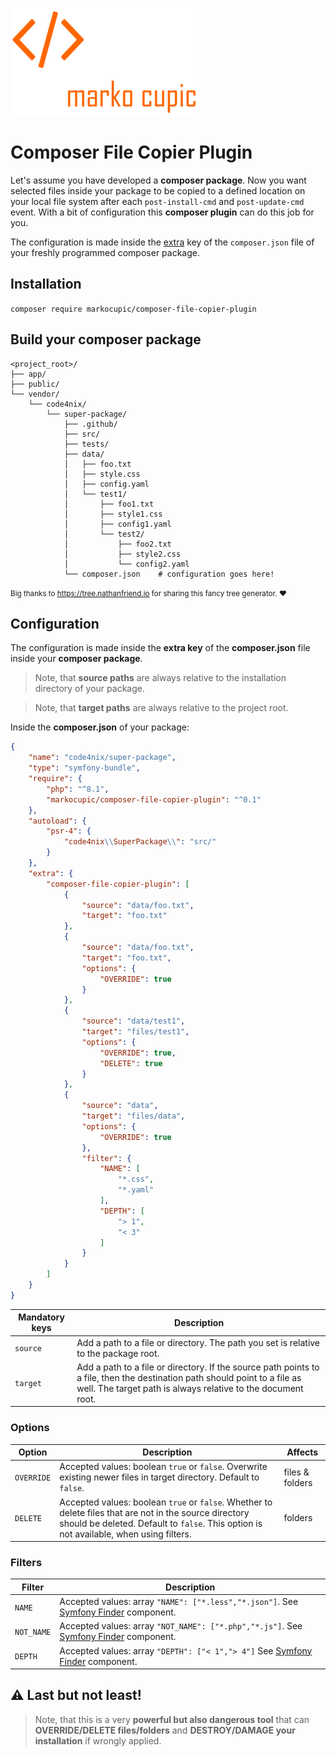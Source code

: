 ![Logo](https://github.com/markocupic/markocupic/blob/main/logo.png)

# Composer File Copier Plugin

Let's assume you have developed a **composer package**. Now you want selected files inside your package to be copied to a defined location on your local file system after each `post-install-cmd` and `post-update-cmd` event. With a bit of configuration this **composer plugin** can do this job for you.

The configuration is made inside the [extra](https://getcomposer.org/doc/04-schema.md#extra) key of the `composer.json` file of your freshly programmed composer package.

## Installation

`composer require markocupic/composer-file-copier-plugin`

## Build your composer package

```
<project_root>/
├── app/
├── public/
└── vendor/
    └── code4nix/
        └── super-package/
            ├── .github/
            ├── src/
            ├── tests/
            ├── data/
            │   ├── foo.txt
            │   ├── style.css
            │   ├── config.yaml
            │   └── test1/
            │       ├── foo1.txt
            │       ├── style1.css
            │       ├── config1.yaml
            │       └── test2/
            │           ├── foo2.txt
            │           ├── style2.css
            │           └── config2.yaml
            └── composer.json    # configuration goes here!

```
<small>Big thanks to https://tree.nathanfriend.io for sharing this fancy tree generator. :heart:</small>
<!--
Edit the tree with this link:
https://tree.nathanfriend.io/?s=(%27optiHs!(%27fancy!true~fullPath!false~trailingSlash!true~rootDot!false)~F(%27F%27%3Cproject_root%3E3app3public3vendor3*code4nix36super-package5.github5src5Es5data5*fooA*8B*790*E156foo1A681B671966G06E25Gfoo2AG82BG729G0composer.jsH66%23%207uratiH%20goes%20here%27%3AC*%27)~versiH!%271%27)*%20%200C663%2FC*5%2F0G*7cHfig8style9.yamlA.txt0B.css0C%5CnEtestFsource!G6*Hon%01HGFECBA9876530*
-->

## Configuration

The configuration is made inside the **extra key** of the **composer.json** file inside your **composer package**.

> Note, that **source paths** are always relative to the installation directory of your package.

> Note, that **target paths** are always relative to the project root.

Inside the **composer.json** of your package:

```json
{
    "name": "code4nix/super-package",
    "type": "symfony-bundle",
    "require": {
        "php": "^8.1",
        "markocupic/composer-file-copier-plugin": "^0.1"
    },
    "autoload": {
        "psr-4": {
            "code4nix\\SuperPackage\\": "src/"
        }
    },
    "extra": {
        "composer-file-copier-plugin": [
            {
                "source": "data/foo.txt",
                "target": "foo.txt"
            },
            {
                "source": "data/foo.txt",
                "target": "foo.txt",
                "options": {
                    "OVERRIDE": true
                }
            },
            {
                "source": "data/test1",
                "target": "files/test1",
                "options": {
                    "OVERRIDE": true,
                    "DELETE": true
                }
            },
            {
                "source": "data",
                "target": "files/data",
                "options": {
                    "OVERRIDE": true
                },
                "filter": {
                    "NAME": [
                        "*.css",
                        "*.yaml"
                    ],
                    "DEPTH": [
                        "> 1",
                        "< 3"
                    ]
                }
            }
        ]
    }
}


```

| Mandatory keys | Description                                                                                                                                                                                |
|----------------|--------------------------------------------------------------------------------------------------------------------------------------------------------------------------------------------|
| `source`       | Add a path to a file or directory. The path you set is relative to the package root.                                                                                                       |
| `target`       | Add a path to a file or directory. If the source path points to a file, then the destination path should point to a file as well. The target path is always relative to the document root. |

### Options

| Option     | Description                                                                                                                                                                                       | Affects         |
|------------|---------------------------------------------------------------------------------------------------------------------------------------------------------------------------------------------------|-----------------|
| `OVERRIDE` | Accepted values: boolean `true` or `false`. Overwrite existing newer files in target directory. Default to `false`.                                                                               | files & folders |
| `DELETE`   | Accepted values: boolean `true` or `false`. Whether to delete files that are not in the source directory should be deleted. Default to `false`. This option is not available, when using filters. | folders         |

### Filters

| Filter     | Description                                                                                                                                              |
|------------|----------------------------------------------------------------------------------------------------------------------------------------------------------|
| `NAME`     | Accepted values: array `"NAME": ["*.less","*.json"]`. See [Symfony Finder](https://symfony.com/doc/current/components/finder.html#file-name) component.  |
| `NOT_NAME` | Accepted values: array `"NOT_NAME": ["*.php","*.js"]`. See [Symfony Finder](https://symfony.com/doc/current/components/finder.html#file-name) component. |
| `DEPTH`    | Accepted values: array `"DEPTH": ["< 1","> 4"]` See [Symfony Finder](https://symfony.com/doc/current/components/finder.html#directory-depth) component.  |

## :warning: Last but not least!
> Note, that this is a very **powerful but also dangerous tool** that can **OVERRIDE/DELETE files/folders** and **DESTROY/DAMAGE your installation** if wrongly applied.
